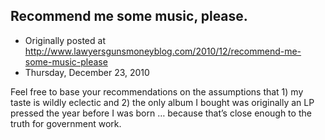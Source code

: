 ## Recommend me some music, please.

 * Originally posted at http://www.lawyersgunsmoneyblog.com/2010/12/recommend-me-some-music-please
 * Thursday, December 23, 2010

Feel free to base your recommendations on the assumptions that 1) my taste is wildly eclectic and 2) the only album I bought was originally an LP pressed the year before I was born … because that’s close enough to the truth for government work.